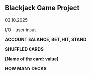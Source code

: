 

## Blackjack Game Project
03.10.2025

I/O - user input

**ACCOUNT BALANCE, BET, HIT, STAND**

**SHUFFLED CARDS**

**[Name of the card: value]**

**HOW MANY DECKS**